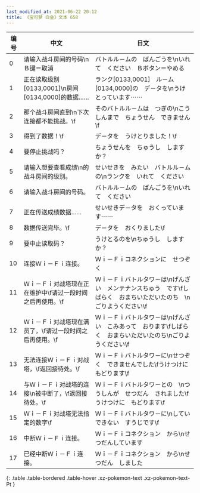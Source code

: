 ```yaml
---
last_modified_at: 2021-06-22 20:12
title: 《宝可梦 白金》文本 658
---
```

| 编号 | 中文 | 日文 |
| ---- | ---- | ---- |
| 0 | 请输入战斗房间的号码\nＢ键＝取消 | バトルル－ムの　ばんごうを\nいれて　ください　Ｂボタン＝やめる |
| 1 | 正在读取级别[0133,0001]\n房间[0134,0000]的数据…… | ランク[0133,0001]　ル－ム[0134,0000]の　デ－タを\nうけとっています⋯⋯ |
| 2 | 那个战斗房间直到\n下次连接都不能挑战。\f | そのバトルル－ムは　つぎの\nこうしんまで　ちょうせん　できません\f |
| 3 | 得到了数据！\f | デ－タを　うけとりました！\f |
| 4 | 要停止挑战吗？ | ちょうせんを　ちゅうし　しますか？ |
| 5 | 请输入想要查看成绩\n的战斗房间的级别。 | せいせきを　みたい　バトルル－ムの\nランクを　いれて　ください |
| 6 | 请输入战斗房间的号码。 | バトルル－ムの　ばんごうを\nいれて　ください |
| 7 | 正在传送成绩数据…… | せいせきデ－タを　おくっています⋯⋯ |
| 8 | 数据传送完毕。\f | デ－タを　おくりました\f |
| 9 | 要中止读取码？ | うけとるのを\nちゅうし　しますか？ |
| 10 | 连接Ｗｉ－Ｆｉ连接。 | Ｗｉ－Ｆｉコネクションに　せつぞく |
| 11 | Ｗｉ－Ｆｉ对战塔现在正在维护中\f请过一段时间之后再使用。\f | Ｗｉ－Ｆｉバトルタワ－は\nげんざい　メンテナンスちゅう　です\fしばらく　おまちいただいたのち　\nごりようください\f |
| 12 | Ｗｉ－Ｆｉ对战塔现在满员了，\f请过一段时间之后再使用。\f | Ｗｉ－Ｆｉバトルタワ－は\nげんざい　こみあって　おります\fしばらく　おまちいただいたのち\nごりようください\f |
| 13 | 无法连接Ｗｉ－Ｆｉ对战塔，\f返回接待处。\f | Ｗｉ－Ｆｉバトルタワ－に\nせつぞく　できませんでした\fうけつけにもどります\f |
| 14 | 与Ｗｉ－Ｆｉ对战塔的连接\n被中断了，\f返回接待处。\f | Ｗｉ－Ｆｉバトルタワ－との　\nつうしんが　せつだん　されました\fうけつけに　もどります\f |
| 15 | Ｗｉ－Ｆｉ对战塔无法指定的数字\f | Ｗｉ－Ｆｉバトルタワ－に\nしてい　できない　すうじです\f |
| 16 | 中断Ｗｉ－Ｆｉ连接。 | Ｗｉ－Ｆｉコネクション　から\nせつだんしています |
| 17 | 已经中断Ｗｉ－Ｆｉ连接。 | Ｗｉ－Ｆｉコネクション　から\nせつだん　しました |
{: .table .table-bordered .table-hover .xz-pokemon-text .xz-pokemon-text-Pt }